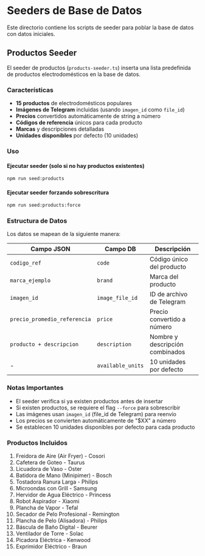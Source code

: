 # Seeders de Base de Datos

Este directorio contiene los scripts de seeder para poblar la base de datos con datos iniciales.

## Productos Seeder

El seeder de productos (`products-seeder.ts`) inserta una lista predefinida de productos electrodomésticos en la base de datos.

### Características

- **15 productos** de electrodomésticos populares
- **Imágenes de Telegram** incluidas (usando `imagen_id` como `file_id`)
- **Precios** convertidos automáticamente de string a número
- **Códigos de referencia** únicos para cada producto
- **Marcas** y descripciones detalladas
- **Unidades disponibles** por defecto (10 unidades)

### Uso

#### Ejecutar seeder (solo si no hay productos existentes)
```bash
npm run seed:products
```

#### Ejecutar seeder forzando sobrescritura
```bash
npm run seed:products:force
```

### Estructura de Datos

Los datos se mapean de la siguiente manera:

| Campo JSON | Campo DB | Descripción |
|------------|----------|-------------|
| `codigo_ref` | `code` | Código único del producto |
| `marca_ejemplo` | `brand` | Marca del producto |
| `imagen_id` | `image_file_id` | ID de archivo de Telegram |
| `precio_promedio_referencia` | `price` | Precio convertido a número |
| `producto + descripcion` | `description` | Nombre y descripción combinados |
| - | `available_units` | 10 unidades por defecto |

### Notas Importantes

- El seeder verifica si ya existen productos antes de insertar
- Si existen productos, se requiere el flag `--force` para sobrescribir
- Las imágenes usan `imagen_id` (file_id de Telegram) para reenvío
- Los precios se convierten automáticamente de "$XX" a número
- Se establecen 10 unidades disponibles por defecto para cada producto

### Productos Incluidos

1. Freidora de Aire (Air Fryer) - Cosori
2. Cafetera de Goteo - Taurus
3. Licuadora de Vaso - Oster
4. Batidora de Mano (Minipimer) - Bosch
5. Tostadora Ranura Larga - Philips
6. Microondas con Grill - Samsung
7. Hervidor de Agua Eléctrico - Princess
8. Robot Aspirador - Xiaomi
9. Plancha de Vapor - Tefal
10. Secador de Pelo Profesional - Remington
11. Plancha de Pelo (Alisadora) - Philips
12. Báscula de Baño Digital - Beurer
13. Ventilador de Torre - Solac
14. Picadora Eléctrica - Kenwood
15. Exprimidor Eléctrico - Braun

